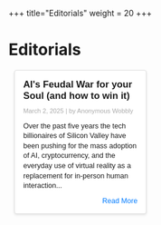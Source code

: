 +++
title="Editorials"
weight = 20
+++

# Editorials


<div class="card">
 <a href="https://bostoniww.org">
    <div class="card-image">
</form>
    <div class="card-image">
    </div>
    <div class="card-body">
      <h2 class="card-title">AI's Feudal War for your Soul (and how to win it)</h2>
      <div class="card-meta">
        <span class="card-date">March 2, 2025</span> | <span class="card-author">by Anonymous Wobbly</span>
      </div>
      <p class="card-summary">
        Over the past five years the tech billionaires of Silicon Valley have been pushing for the mass adoption of AI, cryptocurrency, and the everyday use of virtual reality as a replacement for in-person human interaction...
      </p>
      <div class="card-readmore">Read More</div>
    </div>
  </a>
</div>

<style>
  .card-container {
    display: flex;
    flex-wrap: wrap;
    justify-content: center;
  }
  .card {
    border: 1px solid #ddd;
    border-radius: 4px;
    overflow: hidden;
    background: #fff;
    box-shadow: 0 2px 4px rgba(0,0,0,0.1);
    margin: 10px;
    font-family: Arial, sans-serif;
    text-decoration: none;
    color: inherit;
    width: 100%;
    max-width: 300px;
  }
  .card a {
    display: block;
    text-decoration: none;
    color: inherit;
  }
  .card-image img {
    width: 100%;
    display: block;
  }
  .card-body {
    padding: 15px;
  }
  .card-category {
    font-size: 0.85em;
    color: #888;
    margin-bottom: 5px;
  }
  .card-title {
    font-size: 1.2em;
    margin: 0 0 10px;
  }
  .card-meta {
    font-size: 0.8em;
    color: #aaa;
    margin-bottom: 10px;
  }
  .card-summary {
    font-size: 0.9em;
    line-height: 1.4;
    margin-bottom: 10px;
  }
  .card-readmore {
    font-size: 0.9em;
    color: #007BFF;
    text-align: right;
  }

  /* Desktop: Two cards per row */
  @media (min-width: 768px) {
    .card {
      width: calc(50% - 20px);
      max-width: none;
    }
  }
</style>




